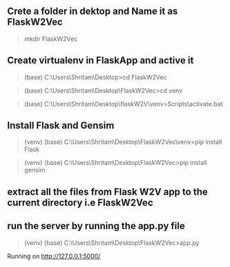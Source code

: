## Crete a folder in dektop and Name it as FlaskW2Vec
> mkdir FlaskW2Vec

## Create virtualenv in FlaskApp and active it

> (base) C:\Users\Shritam\Desktop>cd FlaskW2Vec

> (base) C:\Users\Shritam\Desktop\FlaskW2Vec>cd venv

> (base) C:\Users\Shritam\Desktop\flaskW2V\venv>Scripts\activate.bat

## Install Flask and Gensim

> (venv) (base) C:\Users\Shritam\Desktop\FlaskW2Vec\venv>pip install Flask

> (venv) (base) C:\Users\Shritam\Desktop\FlaskW2Vec>pip install gensim


## extract all the files from Flask W2V app to the current directory i.e FlaskW2Vec

## run the server by running the app.py file

> (venv) (base) C:\Users\Shritam\Desktop\FlaskW2Vec>app.py

Running on http://127.0.0.1:5000/
